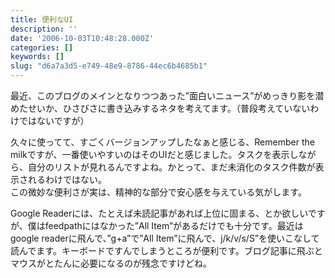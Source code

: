 ```yaml
---
title: 便利なUI
description: ''
date: '2006-10-03T10:48:28.000Z'
categories: []
keywords: []
slug: "d6a7a3d5-e749-48e9-8786-44ec6b4685b1"
---
```

最近、このブログのメインとなりつつあった”面白いニュース”がめっきり影を潜めたせいか、ひさびさに書き込みするネタを考えてます。（普段考えていないわけではないですが）

久々に使ってて、すごくバージョンアップしたなぁと感じる、Remember the milkですが、一番使いやすいのはそのUIだと感じました。タスクを表示しながら、自分のリストが見れるんですよね。かとって、まだ未消化のタスク件数が表示されるわけではない。  
この微妙な便利さが実は、精神的な部分で安心感を与えている気がします。

Google Readerには、たとえば未読記事があれば上位に固まる、とか欲しいですが、僕はfeedpathにはなかった”All Item”があるだけでも十分です。最近はgoogle readerに飛んで、”g+a”で”All Item”に飛んで、j/k/v/s/S”を使いこなして読んでます。キーボードですんでしまうところが便利です。ブログ記事に飛ぶとマウスがとたんに必要になるのが残念ですけどね。